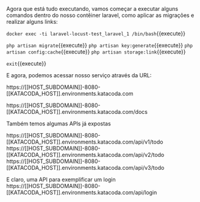 Agora que está tudo executando, vamos começar a executar alguns comandos dentro do nosso contêiner laravel, como aplicar as migrações e realizar alguns links:


`docker exec -ti laravel-locust-test_laravel_1 /bin/bash`{{execute}}

`php artisan migrate`{{execute}}
`php artisan key:generate`{{execute}}
`php artisan config:cache`{{execute}}
`php artisan storage:link`{{execute}}

`exit`{{execute}}


E agora, podemos acessar nosso serviço através da URL:



https://[[HOST_SUBDOMAIN]]-8080-[[KATACODA_HOST]].environments.katacoda.com

https://[[HOST_SUBDOMAIN]]-8080-[[KATACODA_HOST]].environments.katacoda.com/docs

Também temos algumas APIs já expostas


https://[[HOST_SUBDOMAIN]]-8080-[[KATACODA_HOST]].environments.katacoda.com/api/v1/todo
https://[[HOST_SUBDOMAIN]]-8080-[[KATACODA_HOST]].environments.katacoda.com/api/v2/todo
https://[[HOST_SUBDOMAIN]]-8080-[[KATACODA_HOST]].environments.katacoda.com/api/v3/todo

E claro, uma API para exemplificar um login
https://[[HOST_SUBDOMAIN]]-8080-[[KATACODA_HOST]].environments.katacoda.com/api/login
